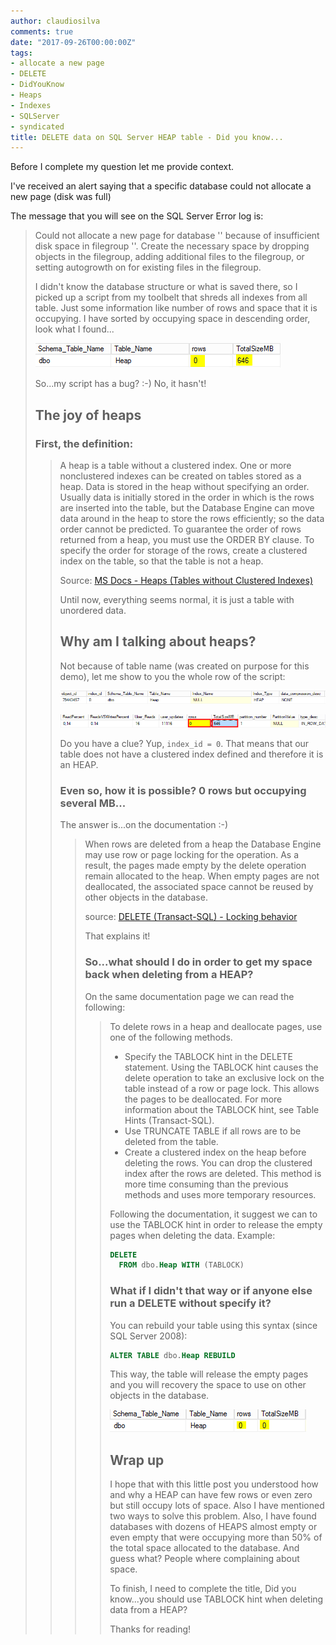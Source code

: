 ```yaml
---
author: claudiosilva
comments: true
date: "2017-09-26T00:00:00Z"
tags:
- allocate a new page
- DELETE
- DidYouKnow
- Heaps
- Indexes
- SQLServer
- syndicated
title: DELETE data on SQL Server HEAP table - Did you know...
---
```

Before I complete my question let me provide context.

I've received an alert saying that a specific database could not allocate a new page (disk was full)

The message that you will see on the SQL Server Error log is:

<blockquote>Could not allocate a new page for database '' because of insufficient disk space in filegroup ''. Create the necessary space by dropping objects in the filegroup, adding additional files to the filegroup, or setting autogrowth on for existing files in the filegroup.

I didn't know the database structure or what is saved there, so I picked up a script from my toolbelt that shreds all indexes from all table. Just some information like number of rows and space that it is occupying. I have sorted by occupying space in descending order, look what I found...

![zero_rows_with_occupying_space](/img/2017/09/zero_rows_with_occupying_space.png)

So...my script has a bug? :-) No, it hasn't!

## The joy of heaps

### First, the definition:

<blockquote>A heap is a table without a clustered index. One or more nonclustered indexes can be created on tables stored as a heap. Data is stored in the heap without specifying an order. Usually data is initially stored in the order in which is the rows are inserted into the table, but the Database Engine can move data around in the heap to store the rows efficiently; so the data order cannot be predicted. To guarantee the order of rows returned from a heap, you must use the ORDER BY clause. To specify the order for storage of the rows, create a clustered index on the table, so that the table is not a heap.

Source: <a href="https://docs.microsoft.com/en-us/sql/relational-databases/indexes/heaps-tables-without-clustered-indexes" rel="noopener" target="_blank">MS Docs - Heaps (Tables without Clustered Indexes)</a>

Until now, everything seems normal, it is just a table with unordered data.

## Why am I talking about heaps?

Not because of table name (was created on purpose for this demo), let me show to you the whole row of the script:

![heap_empty_occupyingspace_1](/img/2017/09/heap_empty_occupyingspace_1.png?w=656)

![heap_empty_occupyingspace_2](/img/2017/09/heap_empty_occupyingspace_2.png?w=656)

Do you have a clue? Yup, `index_id = 0`. That means that our table does not have a clustered index defined and therefore it is an HEAP.

### Even so, how it is possible? 0 rows but occupying several MB...

The answer is...on the documentation :-)

<blockquote>When rows are deleted from a heap the Database Engine may use row or page locking for the operation. As a result, the pages made empty by the delete operation remain allocated to the heap. When empty pages are not deallocated, the associated space cannot be reused by other objects in the database.

source: <a href="https://docs.microsoft.com/en-us/sql/t-sql/statements/delete-transact-sql" rel="noopener" target="_blank">DELETE (Transact-SQL) - Locking behavior</a>

That explains it!

### So...what should I do in order to get my space back when deleting from a HEAP?

On the same documentation page we can read the following:

<blockquote>To delete rows in a heap and deallocate pages, use one of the following methods.
<ul><li>Specify the TABLOCK hint in the DELETE statement. Using the TABLOCK hint causes the delete operation to take an exclusive lock on the table instead of a row or page lock. This allows the pages to be deallocated. For more information about the TABLOCK hint, see Table Hints (Transact-SQL).</li>
<li>Use TRUNCATE TABLE if all rows are to be deleted from the table.</li>
<li>Create a clustered index on the heap before deleting the rows. You can drop the clustered index after the rows are deleted. This method is more time consuming than the previous methods and uses more temporary resources.</li></ul>

Following the documentation, it suggest we can to use the TABLOCK hint in order to release the empty pages when deleting the data.
Example:
``` sql
DELETE
  FROM dbo.Heap WITH (TABLOCK)
```

### What if I didn't that way or if anyone else run a DELETE without specify it?

You can rebuild your table using this syntax (since SQL Server 2008):
``` sql
ALTER TABLE dbo.Heap REBUILD
```

This way, the table will release the empty pages and you will recovery the space to use on other objects in the database.

![heap_after_rebuild](/img/2017/09/heap_after_rebuild.png)

## Wrap up

I hope that with this little post you understood how and why a HEAP can have few rows or even zero but still occupy lots of space. Also I have mentioned two ways to solve this problem.
Also, I have found databases with dozens of HEAPS almost empty or even empty that were occupying more than 50% of the total space allocated to the database. And guess what? People where complaining about space.

To finish, I need to complete the title, Did you know...you should use TABLOCK hint when deleting data from a HEAP?

Thanks for reading!
